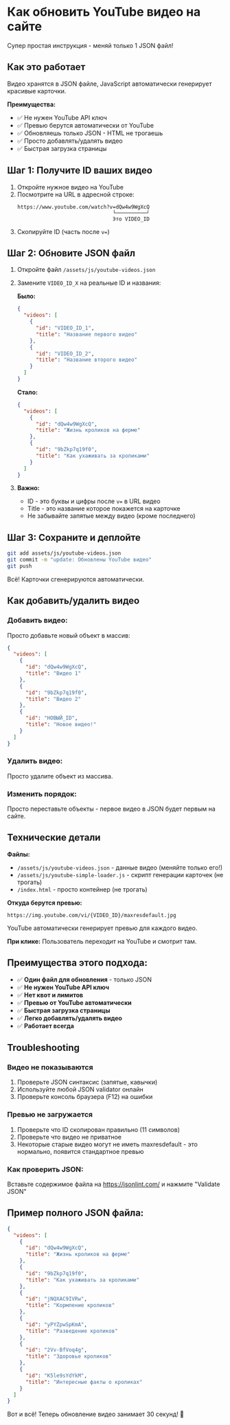 # Как обновить YouTube видео на сайте

Супер простая инструкция - меняй только 1 JSON файл!

## Как это работает

Видео хранятся в JSON файле, JavaScript автоматически генерирует красивые карточки.

**Преимущества:**
- ✅ Не нужен YouTube API ключ
- ✅ Превью берутся автоматически от YouTube
- ✅ Обновляешь только JSON - HTML не трогаешь
- ✅ Просто добавлять/удалять видео
- ✅ Быстрая загрузка страницы

## Шаг 1: Получите ID ваших видео

1. Откройте нужное видео на YouTube
2. Посмотрите на URL в адресной строке:
   ```
   https://www.youtube.com/watch?v=dQw4w9WgXcQ
                                  └──────────┘
                                  Это VIDEO_ID
   ```
3. Скопируйте ID (часть после `v=`)

## Шаг 2: Обновите JSON файл

1. Откройте файл `/assets/js/youtube-videos.json`

2. Замените `VIDEO_ID_X` на реальные ID и названия:

   **Было:**
   ```json
   {
     "videos": [
       {
         "id": "VIDEO_ID_1",
         "title": "Название первого видео"
       },
       {
         "id": "VIDEO_ID_2",
         "title": "Название второго видео"
       }
     ]
   }
   ```

   **Стало:**
   ```json
   {
     "videos": [
       {
         "id": "dQw4w9WgXcQ",
         "title": "Жизнь кроликов на ферме"
       },
       {
         "id": "9bZkp7q19f0",
         "title": "Как ухаживать за кроликами"
       }
     ]
   }
   ```

3. **Важно:**
   - ID - это буквы и цифры после `v=` в URL видео
   - Title - это название которое покажется на карточке
   - Не забывайте запятые между видео (кроме последнего)

## Шаг 3: Сохраните и деплойте

```bash
git add assets/js/youtube-videos.json
git commit -m "update: Обновлены YouTube видео"
git push
```

Всё! Карточки сгенерируются автоматически.

## Как добавить/удалить видео

### Добавить видео:

Просто добавьте новый объект в массив:

```json
{
  "videos": [
    {
      "id": "dQw4w9WgXcQ",
      "title": "Видео 1"
    },
    {
      "id": "9bZkp7q19f0",
      "title": "Видео 2"
    },
    {
      "id": "НОВЫЙ_ID",
      "title": "Новое видео!"
    }
  ]
}
```

### Удалить видео:

Просто удалите объект из массива.

### Изменить порядок:

Просто переставьте объекты - первое видео в JSON будет первым на сайте.

## Технические детали

**Файлы:**
- `/assets/js/youtube-videos.json` - данные видео (меняйте только его!)
- `/assets/js/youtube-simple-loader.js` - скрипт генерации карточек (не трогать)
- `/index.html` - просто контейнер (не трогать)

**Откуда берутся превью:**
```
https://img.youtube.com/vi/{VIDEO_ID}/maxresdefault.jpg
```

YouTube автоматически генерирует превью для каждого видео.

**При клике:** Пользователь переходит на YouTube и смотрит там.

## Преимущества этого подхода:

- ✅ **Один файл для обновления** - только JSON
- ✅ **Не нужен YouTube API ключ**
- ✅ **Нет квот и лимитов**
- ✅ **Превью от YouTube автоматически**
- ✅ **Быстрая загрузка страницы**
- ✅ **Легко добавлять/удалять видео**
- ✅ **Работает всегда**

## Troubleshooting

### Видео не показываются

1. Проверьте JSON синтаксис (запятые, кавычки)
2. Используйте любой JSON validator онлайн
3. Проверьте консоль браузера (F12) на ошибки

### Превью не загружается

1. Проверьте что ID скопирован правильно (11 символов)
2. Проверьте что видео не приватное
3. Некоторые старые видео могут не иметь maxresdefault - это нормально, появится стандартное превью

### Как проверить JSON:

Вставьте содержимое файла на https://jsonlint.com/ и нажмите "Validate JSON"

## Пример полного JSON файла:

```json
{
  "videos": [
    {
      "id": "dQw4w9WgXcQ",
      "title": "Жизнь кроликов на ферме"
    },
    {
      "id": "9bZkp7q19f0",
      "title": "Как ухаживать за кроликами"
    },
    {
      "id": "jNQXAC9IVRw",
      "title": "Кормление кроликов"
    },
    {
      "id": "yPYZpwSpKmA",
      "title": "Разведение кроликов"
    },
    {
      "id": "2Vv-BfVoq4g",
      "title": "Здоровье кроликов"
    },
    {
      "id": "K5le9sYdYkM",
      "title": "Интересные факты о кроликах"
    }
  ]
}
```

Вот и всё! Теперь обновление видео занимает 30 секунд! 🚀
